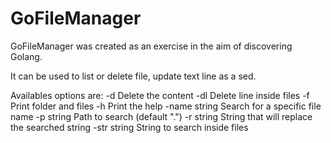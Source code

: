 # GoFileManager

GoFileManager was created as an exercise in the aim of discovering Golang.

It can be used to list or delete file, update text line as a sed.

Availables options are:
  -d    Delete the content
  -dl   Delete line inside files
  -f    Print folder and files
  -h    Print the help
  -name string
    Search for a specific file name
  -p string
    Path to search (default ".")
  -r string
    String that will replace the searched string
  -str string
    String to search inside files